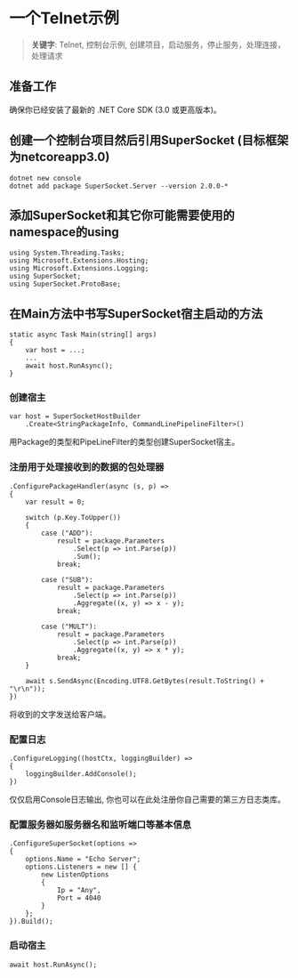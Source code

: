 #  一个Telnet示例

> __关键字__: Telnet, 控制台示例, 创建项目，启动服务，停止服务，处理连接，处理请求

## 准备工作

确保你已经安装了最新的 .NET Core SDK (3.0 或更高版本)。

## 创建一个控制台项目然后引用SuperSocket (目标框架为netcoreapp3.0)

    dotnet new console
    dotnet add package SuperSocket.Server --version 2.0.0-*


## 添加SuperSocket和其它你可能需要使用的namespace的using 

    using System.Threading.Tasks;
    using Microsoft.Extensions.Hosting;
    using Microsoft.Extensions.Logging;
    using SuperSocket;
    using SuperSocket.ProtoBase;


## 在Main方法中书写SuperSocket宿主启动的方法

    static async Task Main(string[] args)
    {
        var host = ...;
        ...
        await host.RunAsync();
    }


### 创建宿主

    var host = SuperSocketHostBuilder
        .Create<StringPackageInfo, CommandLinePipelineFilter>()

用Package的类型和PipeLineFilter的类型创建SuperSocket宿主。


### 注册用于处理接收到的数据的包处理器


    .ConfigurePackageHandler(async (s, p) =>
    {
        var result = 0;

        switch (p.Key.ToUpper())
        {
            case ("ADD"):
                result = package.Parameters
                    .Select(p => int.Parse(p))
                    .Sum();
                break;

            case ("SUB"):
                result = package.Parameters
                    .Select(p => int.Parse(p))
                    .Aggregate((x, y) => x - y);
                break;

            case ("MULT"):
                result = package.Parameters
                    .Select(p => int.Parse(p))
                    .Aggregate((x, y) => x * y);
                break;
        }

        await s.SendAsync(Encoding.UTF8.GetBytes(result.ToString() + "\r\n"));
    })

将收到的文字发送给客户端。


### 配置日志

    .ConfigureLogging((hostCtx, loggingBuilder) =>
    {
        loggingBuilder.AddConsole();
    })

仅仅启用Console日志输出, 你也可以在此处注册你自己需要的第三方日志类库。


### 配置服务器如服务器名和监听端口等基本信息

    .ConfigureSuperSocket(options =>
    {
        options.Name = "Echo Server";
        options.Listeners = new [] {
            new ListenOptions
            {
                Ip = "Any",
                Port = 4040
            }
        };
    }).Build();


### 启动宿主

    await host.RunAsync();